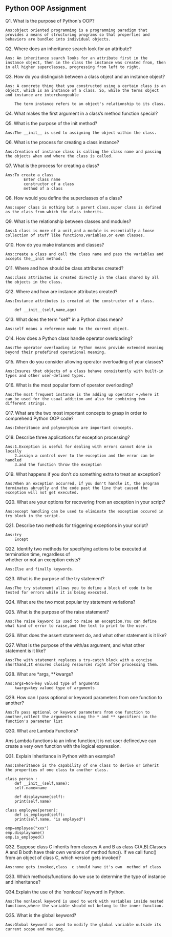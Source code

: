 ## Python OOP Assignment
Q1. What is the purpose of Python's OOP?

    Ans:object oriented programming is a programming paradigm that provides a means of structuring programs so that properties and behaviors are bundled into individual objects.

Q2. Where does an inheritance search look for an attribute?

    Ans: An inheritance search looks for an attribute first in the instance object, then in the class the instance was created from, then in all higher superclasses, progressing from left to right.

Q3. How do you distinguish between a class object and an instance object?

    Ans: A concrete thing that you constructed using a certain class is an object, which is an instance of a class. So, while the terms object and instance are interchangeable
    
        The term instance refers to an object's relationship to its class.

Q4. What makes the first argument in a class’s method function special?


Q5. What is the purpose of the init method?
    
    Ans:The __init__ is used to assigning the object within the class.

Q6. What is the process for creating a class instance?

    Ans:Creation of instance class is calling the class name and passing the objects when and where the class is called.

Q7. What is the process for creating a class?

    Ans:To create a class
            Enter class name
            constructor of a class
            method of a class

Q8. How would you define the superclasses of a class?

    Ans:super class is nothing but a parent class.super class is defined as the class from which the class inherits.


Q9. What is the relationship between classes and modules?

    Ans:A class is more of a unit,and a module is essentially a loose collection of stuff like functions,variables,or even classes.

Q10. How do you make instances and classes?

    Ans:create a class and call the class name and pass the variables and accepts the__init method.

Q11. Where and how should be class attributes created?

    Ans:class attributes is created directly in the class shared by all the objects in the class.
        

Q12. Where and how are instance attributes created?

    Ans:Instance attributes is created at the constructor of a class.

        def __init__(self,name,age)

Q13. What does the term "self" in a Python class mean?

    Ans:self means a reference made to the current object.

Q14. How does a Python class handle operator overloading?
      
    Ans:The operator overloading in Python means provide extended meaning beyond their predefined operational meaning. 

Q15. When do you consider allowing operator overloading of your classes?

    Ans:Ensures that objects of a class behave consistently with built-in types and other user-defined types.

Q16. What is the most popular form of operator overloading?

    Ans:The most frequent instance is the adding up operator +,where it can be used for the usual addition and also for combining two different strings.

Q17. What are the two most important concepts to grasp in order to comprehend Python OOP code?

    Ans:Inheritance and polymorphism are important concepts.

Q18. Describe three applications for exception processing?

    Ans:1.Exception is useful for dealing with errors cannot done in locally
        2.assign a control over to the exception and the error can be handled
        3.and the function throw the exception 

Q19. What happens if you don't do something extra to treat an exception?

    Ans:When an exception occurred, if you don't handle it, the program terminates abruptly and the code past the line that caused the exception will not get executed.

Q20. What are your options for recovering from an exception in your script?

    Ans:except handling can be used to eliminate the exception occured in try block in the script.

Q21. Describe two methods for triggering exceptions in your script?

    Ans:try
        Except

Q22. Identify two methods for specifying actions to be executed at termination time, regardless of  
whether or not an exception exists?

    Ans:Else and finally keywords.

Q23. What is the purpose of the try statement?

    Ans:The try statement allows you to define a block of code to be tested for errors while it is being executed.

Q24. What are the two most popular try statement variations?

Q25. What is the purpose of the raise statement?

    Ans:The raise keyword is used to raise an exception.You can define what kind of error to raise,and the text to print to the user.

Q26. What does the assert statement do, and what other statement is it like?

Q27. What is the purpose of the with/as argument, and what other statement is it like?

    Ans:The with statement replaces a try-catch block with a concise shorthand,It ensures closing resources right after processing them.

Q28. What are *args, **kwargs?

    Ans:args=Non-key valued type of arguments
        kwargs=key valued type of arguments

Q29. How can I pass optional or keyword parameters from one function to another?

    Ans:To pass optional or keyword parameters from one function to another,collect the arguments using the * and ** specifiers in the function's parameter list 

Q30. What are Lambda Functions?

Ans:Lambda functions ia an inline function,it is not user defined,we can create a very own function with the logical expression.

Q31. Explain Inheritance in Python with an example?

    Ans:Inheritance is the capability of one class to derive or inherit the properties of one class to another class.

    class person :
        def __init__(self,name):
        self.name=name

        def displayname(self):
        print(self.name)

    class employee(person):
        def is_employed(self):
        print(self.name, "is employed")

    emp=employee("xxx")
    emp.displayname()
    emp.is_employed()        

Q32. Suppose class C inherits from classes A and B as class C(A,B).Classes A and B both have their own versions of method func(). If we call func() from an object of 
class C, which version gets invoked?

    Ans:none gets invoked,class  c should have it's own  method of class 

Q33. Which methods/functions do we use to determine the type of instance and inheritance?

Q34.Explain the use of the 'nonlocal' keyword in Python.

    Ans:The nonlocal keyword is used to work with variables inside nested functions,where the variable should not belong to the inner function.

Q35. What is the global keyword?

    Ans:Global keyword is used to modify the global variable outside its current scope and meaning.
